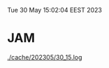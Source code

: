 Tue 30 May 15:02:04 EEST 2023
# JAM
<a href='./cache/202305/30_15.log'>./cache/202305/30_15.log</a>

